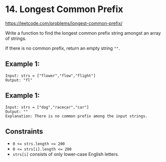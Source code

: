 # 14. Longest Common Prefix
https://leetcode.com/problems/longest-common-prefix/

Write a function to find the longest common prefix string amongst an array of strings.

If there is no common prefix, return an empty string `""`.

## Example 1:
```
Input: strs = ["flower","flow","flight"]
Output: "fl"
```

## Example 1:
```
Input: strs = ["dog","racecar","car"]
Output: ""
Explanation: There is no common prefix among the input strings.
```

## Constraints
* `0 <= strs.length <= 200`
* `0 <= strs[i].length <= 200`
* `strs[i]` consists of only lower-case English letters.